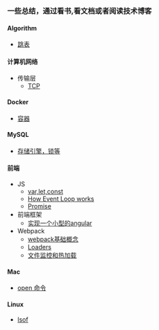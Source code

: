 ### 一些总结，通过看书,看文档或者阅读技术博客

#### Algorithm

* [跳表](./Algorithm/Documents/skip-list.md)

#### 计算机网络

* 传输层
    - [TCP](./计算机网络/Documents/TCP.md)

#### Docker

* [容器](./Docker/Documents/容器.md)

#### MySQL

* [存储引擎，锁等](./MYSQL/Documents/存储引擎，锁等.md)

#### 前端

* JS
    - [var,let,const](./前端/Documents/js/var-let-const-and-hositing-scope.md)
    - [How Event Loop works](./前端/Documents/js/event-loop.md)
    - [Promise](./前端/Documents/js/promise.md)
* 前端框架
    - [实现一个小型的angular](./前端/框架工具相关/Documents/angular.md)
* Webpack  
    - [webpack基础概念](./前端/Webpack/webpack-basic-info.md)
    - [Loaders](./前端/Webpack/loaders.md)
    - [文件监控和热加载](./前端/Webpack/file-watch-hotreload.md)

#### Mac

* [open 命令](./Mac/Documents/Open-Command.md)

#### Linux

* [lsof](./Linux/Documents/lsof.md)
